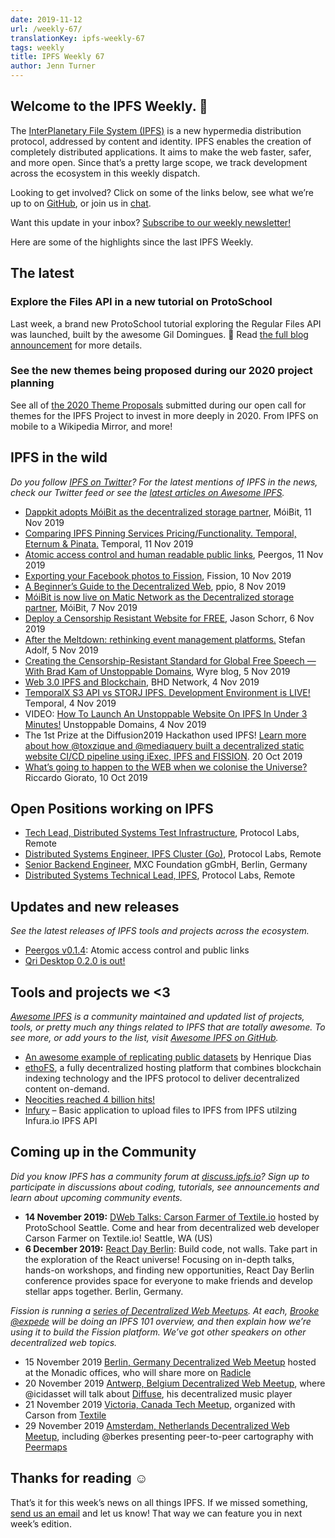 ```yaml
---
date: 2019-11-12
url: /weekly-67/
translationKey: ipfs-weekly-67
tags: weekly
title: IPFS Weekly 67
author: Jenn Turner
---
```


## Welcome to the IPFS Weekly. 👋

The [InterPlanetary File System (IPFS)](https://ipfs.io/) is a new hypermedia distribution protocol, addressed by content and identity. IPFS enables the creation of completely distributed applications. It aims to make the web faster, safer, and more open. Since that’s a pretty large scope, we track development across the ecosystem in this weekly dispatch.

Looking to get involved? Click on some of the links below, see what we’re up to on [GitHub](https://github.com/ipfs), or join us in [chat](https://riot.im/app/#/room/#ipfs:matrix.org).
 
Want this update in your inbox? [Subscribe to our weekly newsletter!](http://eepurl.com/gL2Pi5)

Here are some of the highlights since the last IPFS Weekly.


## The latest

### Explore the Files API in a new tutorial on ProtoSchool

Last week, a brand new ProtoSchool tutorial exploring the Regular Files API was launched, built by the awesome Gil Domingues. 🎉 Read [the full blog announcement](https://blog.ipfs.io/2019-11-06-explore-the-files-api-on-protoschool/) for more details.

### See the new themes being proposed during our 2020 project planning
See all of [the 2020 Theme Proposals](https://github.com/ipfs/roadmap/issues?q=is%3Aissue+is%3Aopen+label%3A%222020+Theme+Proposal%22) submitted during our open call for themes for the IPFS Project to invest in more deeply in 2020. From IPFS on mobile to a Wikipedia Mirror, and more!


## IPFS in the wild
*Do you follow [IPFS on Twitter](https://twitter.com/IPFSbot)? For the latest mentions of IPFS in the news, check our Twitter feed or see the [latest articles on Awesome IPFS](https://awesome.ipfs.io/articles/).* 

+ [Dappkit adopts MóiBit as the decentralized storage partner](https://medium.com/@moibit/dappkit-adopts-moibit-as-the-decentralized-storage-partner-8bb69d0658bb), MóiBit, 11 Nov 2019
+ [Comparing IPFS Pinning Services Pricing/Functionality. Temporal, Eternum & Pinata.](https://medium.com/temporal-cloud/comparing-ipfs-pinning-services-pricing-functionality-temporal-eternum-pinata-d38b87a279d8) Temporal, 11 Nov 2019
+ [Atomic access control and human readable public links](https://peergos.org/blog#atomic_access_control_), Peergos, 11 Nov 2019
+ [Exporting your Facebook photos to Fission](https://blog.fission.codes/exporting-your-facebook-photos-to-fission/), Fission, 10 Nov 2019
+ [A Beginner’s Guide to the Decentralized Web](https://medium.com/ppio/dweb-guide-a915cc7a9902), ppio, 8 Nov 2019
+ [MóiBit is now live on Matic Network as the Decentralized storage partner](https://medium.com/moibit/m%C3%B3ibit-is-now-live-on-matic-network-as-the-decentralized-storage-partner-25c179dfd873), MóiBit, 7 Nov 2019
+ [Deploy a Censorship Resistant Website for FREE](https://dev.to/0xbanana/deploy-a-censorship-resistant-website-for-free-clc), Jason Schorr, 6 Nov 2019
+ [After the Meltdown: rethinking event management platforms.](https://medium.com/t14g/decentralized-event-management-platforms-d1fce0748a26) Stefan Adolf, 5 Nov 2019
+ [Creating the Censorship-Resistant Standard for Global Free Speech — With Brad Kam of Unstoppable Domains](https://blog.sendwyre.com/creating-the-censorship-resistant-standard-for-global-free-speech-with-brad-kam-of-unstoppable-44e4c4c48b03), Wyre blog, 5 Nov 2019
+ [Web 3.0 IPFS and Blockchain](https://bhdnetwork.com/2019/11/04/web-3-0-ipfs-and-blockchain/), BHD Network, 4 Nov 2019
+ [TemporalX S3 API vs STORJ IPFS. Development Environment is LIVE!](https://medium.com/temporal-cloud/temporalx-s3-api-vs-storj-ipfs-development-environment-is-live-4b8ef5356b4b) Temporal, 4 Nov 2019
+ VIDEO: [How To Launch An Unstoppable Website On IPFS In Under 3 Minutes!](https://www.youtube.com/watch?time_continue=2&v=I9vTeAtELOk&feature=emb_logo) Unstoppable Domains, 4 Nov 2019
+ The 1st Prize at the Diffusion2019 Hackathon used IPFS! [Learn more about how @toxzique and @mediaquery built a decentralized static website CI/CD pipeline using iExec, IPFS and FISSION](https://twitter.com/iEx_ec/status/1186043294331162624). 20 Oct 2019
+ [What’s going to happen to the WEB when we colonise the Universe?](https://medium.com/@riccardogiorato/whats-going-to-happen-to-the-web-when-we-colonise-the-universe-76f8ccfc31fa) Riccardo Giorato, 10 Oct 2019


## Open Positions working on IPFS

+ [Tech Lead, Distributed Systems Test Infrastructure](https://jobs.lever.co/protocol/1ef5b878-573d-44fc-9fe6-c3745597c1fd), Protocol Labs, Remote
+ [Distributed Systems Engineer, IPFS Cluster (Go)](https://jobs.lever.co/protocol/29207ca7-76a4-470f-b94a-e24244f9adc1), Protocol Labs, Remote
+ [Senior Backend Engineer](https://www.golangprojects.com/golang-go-job-dcr-Senior-Backend-Engineer-Berlin-MXC-Foundation-gGmbH.html), MXC Foundation gGmbH, Berlin, Germany
+ [Distributed Systems Technical Lead, IPFS](https://jobs.lever.co/protocol/9283f9b0-de64-4e1f-a221-5d02b0202198), Protocol Labs, Remote


## Updates and new releases
*See the latest releases of IPFS tools and projects across the ecosystem.*

+ [Peergos v0.1.4](https://alpha.peergos.net/public/peergos/releases/v0.1.4): Atomic access control and public links
+ [Qri Desktop 0.2.0 is out!](https://github.com/qri-io/desktop/releases/tag/v0.2.0)


## Tools and projects we <3
*[Awesome IPFS](https://awesome.ipfs.io/) is a community maintained and updated list of projects, tools, or pretty much any things related to IPFS that are totally awesome. To see more, or add yours to the list, visit [Awesome IPFS on GitHub](https://github.com/ipfs/awesome-ipfs).* 

+ [An awesome example of replicating public datasets](https://twitter.com/daviddias/status/1187666725245992960) by Henrique Dias
+ [ethoFS](https://ethofs.com/), a fully decentralized hosting platform that combines blockchain indexing technology and the IPFS protocol to deliver decentralized content on-demand.
+ [Neocities reached 4 billion hits!](https://twitter.com/neocities/status/1192990722317635584?s=20)
+ [Infury](https://github.com/carsenk/infury) – Basic application to upload files to IPFS from IPFS utilzing Infura.io IPFS API


## Coming up in the Community
*Did you know IPFS has a community forum at [discuss.ipfs.io](https://discuss.ipfs.io/)? Sign up to participate in discussions about coding, tutorials, see announcements and learn about upcoming community events.*

+ **14 November 2019:** [DWeb Talks: Carson Farmer of Textile.io](https://www.meetup.com/ProtoSchool-Seattle-Learn-to-Make-the-Decentralized-Web/events/263590720/) hosted by ProtoSchool Seattle. Come and hear from decentralized web developer Carson Farmer on Textile.io! Seattle, WA (US)
+ **6 December 2019:** [React Day Berlin](https://reactday.berlin/): Build code, not walls. Take part in the exploration of the React universe! Focusing on in-depth talks, hands-on workshops, and finding new opportunities, React Day Berlin conference provides space for everyone to make friends and develop stellar apps together. Berlin, Germany. 

*Fission is running a [series of Decentralized Web Meetups](https://blog.fission.codes/november2019-europe-meetups/). At each, [Brooke @expede](https://github.com/expede) will be doing an IPFS 101 overview, and then explain how we’re using it to build the Fission platform. We’ve got other speakers on other decentralized web topics.*

* 15 November 2019 [Berlin, Germany Decentralized Web Meetup](https://ti.to/fission/decentralized-web-meetup-berlin) hosted at the Monadic offices, who will share more on [Radicle](https://radicle.xyx)
* 20 November 2019 [Antwerp, Belgium Decentralized Web Meetup](https://ti.to/fission/decentralized-web-meetup-belgium), where @icidasset will talk about [Diffuse](https://diffuse.sh), his decentralized music player
* 21 November 2019 [Victoria, Canada Tech Meetup](https://ti.to/fission/victoria-tech-meetup-2019), organized with Carson from [Textile](https://textile.io)
* 29 November 2019 [Amsterdam, Netherlands Decentralized Web Meetup](https://ti.to/fission/decentralized-web-meetup-amsterdam), including @berkes presenting peer-to-peer cartography with [Peermaps](https://peermaps.org/)


## Thanks for reading ☺️

That’s it for this week’s news on all things IPFS. If we missed something, [send us an email](mailto:newsletter@ipfs.io) and let us know! That way we can feature you in next week’s edition. 
